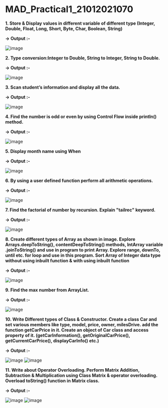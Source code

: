 # MAD_Practical1_21012021070

**1. Store & Display values in different variable of different type (Integer, Double, Float, Long, Short, Byte, Char, Boolean, String)**

**-> Output :-**

![image](https://github.com/krupa-patel06/MAD_Practical1_21012021070/assets/122816669/76418c4e-9415-4efa-be00-e557f15b89ae)

**2. Type conversion:Integer to Double, String to Integer, String to Double.**

**-> Output :-**

![image](https://github.com/krupa-patel06/MAD_Practical1_21012021070/assets/122816669/d7801767-74f6-4b42-9a2e-bf1074764b71)

**3. Scan student’s information and display all the data.**

**-> Output :-**

![image](https://github.com/krupa-patel06/MAD_Practical1_21012021070/assets/122816669/d7ad5f76-4e3e-4384-a973-b32c29db4476)

**4. Find the number is odd or even by using Control Flow inside println() method.**

**-> Output :-**

![image](https://github.com/krupa-patel06/MAD_Practical1_21012021070/assets/122816669/4d7ac681-1685-4cbd-8531-228e23684edb)

**5. Display month name using When**

**-> Output :-**

![image](https://github.com/krupa-patel06/MAD_Practical1_21012021070/assets/122816669/64e9d273-e22e-434c-9718-8105aa364c14)

**6. By using a user defined function perform all arithmetic operations.**

**-> Output :-**

![image](https://github.com/krupa-patel06/MAD_Practical1_21012021070/assets/122816669/3d3968e3-54bf-4792-96fc-37630ddf9a44)

**7. Find the factorial of number by recursion. Explain "tailrec" keyword.**

**-> Output :-**

![image](https://github.com/krupa-patel06/MAD_Practical1_21012021070/assets/122816669/fe47ff46-5fc9-4304-851e-2693af4d73ea)

**8. Create different types of Array as shown in image. Explore Arrays.deepToString(), contentDeepToString() methods, IntArray variable .joinToString() and use in program to print Array. Explore range, downTo, until etc. for loop and use in this program. Sort Array of Integer data type without using inbuilt function & with using inbuilt function**

**-> Output :-**

![image](https://github.com/krupa-patel06/MAD_Practical1_21012021070/assets/122816669/cd16699b-21e2-4798-bb59-143e3d455d45)

**9. Find the max number from ArrayList.**

**-> Output :-**

![image](https://github.com/krupa-patel06/MAD_Practical1_21012021070/assets/122816669/a15b4f0a-483c-4d03-aac7-74d0c930e9ee)

**10. Write Different types of Class & Constructor. Create a class Car and set various members like type, model, price, owner, milesDrive. add the function getCarPrice in it. Create an object of Car class and access property of it. (getCarInformation(), getOriginalCarPrice(), getCurrentCarPrice(), displayCarInfo() etc.)**

**-> Output :-**

![image](https://github.com/krupa-patel06/MAD_Practical1_21012021070/assets/122816669/11f3b388-7163-45e9-9ef2-689fbac63d72) 
![image](https://github.com/krupa-patel06/MAD_Practical1_21012021070/assets/122816669/34539705-036f-4e0f-9e1c-133d98a06775)


**11. Write about Operator Overloading. Perform Matrix Addition, Subtraction & Multiplication using Class Matrix & operator overloading. Overload toString() function in Matrix class.**

**-> Output :-**

![image](https://github.com/krupa-patel06/MAD_Practical1_21012021070/assets/122816669/d8ae0cc7-6270-4ec8-8f6c-95a24461ecb9) 
![image](https://github.com/krupa-patel06/MAD_Practical1_21012021070/assets/122816669/080e51eb-286c-4211-82b3-6d090c8ce278)


